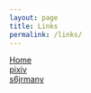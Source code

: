 ```yaml
---
layout: page
title: Links
permalink: /links/
---
```


[Home](http://s6jr.com)  
[pixiv](http://pixiv.me/tlcmany)  
<a class="twitter-timeline" href="https://twitter.com/s6jrmany" width="180" height="240">s6jrmany</a>
<script async src="//platform.twitter.com/widgets.js" charset="utf-8"></script>  
